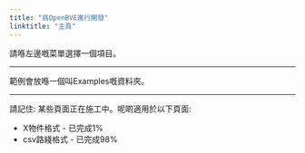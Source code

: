 ```yaml
---
title: "爲OpenBVE進行開發"
linktitle: "主頁"
---
```


請喺左邊嘅菜單選擇一個項目。

---

範例會放喺一個叫Examples嘅資料夾。

---

請記住: 某些頁面正在施工中。呢啲適用於以下頁面:

- X物件格式 - 已完成1%
- csv路綫格式 - 已完成98%